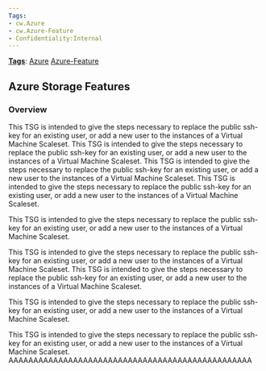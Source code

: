 ```yaml
---
Tags:
- cw.Azure
- cw.Azure-Feature
- Confidentiality:Internal
---
```

[**Tags**](/Tags): [Azure](/Tags/Azure)  [Azure-Feature](/Tags/Azure%2DFeature) 

## Azure Storage Features

### Overview

This TSG is intended to give the steps necessary to replace the public ssh-key for an existing user, or add a new user to the instances of a Virtual Machine Scaleset.
This TSG is intended to give the steps necessary to replace the public ssh-key for an existing user, or add a new user to the instances of a Virtual Machine Scaleset.
This TSG is intended to give the steps necessary to replace the public ssh-key for an existing user, or add a new user to the instances of a Virtual Machine Scaleset.
This TSG is intended to give the steps necessary to replace the public ssh-key for an existing user, or add a new user to the instances of a Virtual Machine Scaleset.

This TSG is intended to give the steps necessary to replace the public ssh-key for an existing user, or add a new user to the instances of a Virtual Machine Scaleset.

This TSG is intended to give the steps necessary to replace the public ssh-key for an existing user, or add a new user to the instances of a Virtual Machine Scaleset.
This TSG is intended to give the steps necessary to replace the public ssh-key for an existing user, or add a new user to the instances of a Virtual Machine Scaleset.

This TSG is intended to give the steps necessary to replace the public ssh-key for an existing user, or add a new user to the instances of a Virtual Machine Scaleset.

This TSG is intended to give the steps necessary to replace the public ssh-key for an existing user, or add a new user to the instances of a Virtual Machine Scaleset.
AAAAAAAAAAAAAAAAAAAAAAAAAAAAAAAAAAAAAAAAAAAAAAAAA
